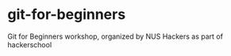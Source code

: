 git-for-beginners
=================

Git for Beginners workshop, organized by NUS Hackers as part of hackerschool
